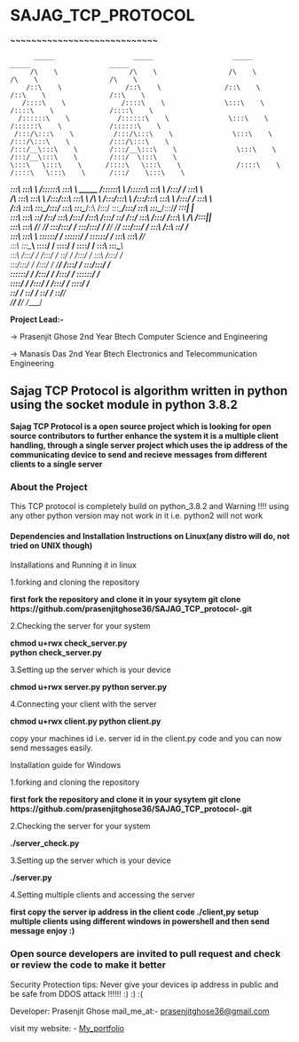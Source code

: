 <h1><strong>SAJAG_TCP_PROTOCOL</strong></h1>
<p><strong>~~~~~~~~~~~~~~~~~~~~~~~~~~~~</strong></p>












          _____                    _____                    _____                    _____                    _____                                                                         
         /\    \                  /\    \                  /\    \                  /\    \                  /\    \                                                                        
        /::\    \                /::\    \                /::\    \                /::\    \                /::\    \                                                                       
       /::::\    \              /::::\    \               \:::\    \              /::::\    \              /::::\    \                                                                      
      /::::::\    \            /::::::\    \               \:::\    \            /::::::\    \            /::::::\    \                                                                     
     /:::/\:::\    \          /:::/\:::\    \               \:::\    \          /:::/\:::\    \          /:::/\:::\    \                                                                    
    /:::/__\:::\    \        /:::/__\:::\    \               \:::\    \        /:::/__\:::\    \        /:::/  \:::\    \                                                                   
    \:::\   \:::\    \      /::::\   \:::\    \              /::::\    \      /::::\   \:::\    \      /:::/    \:::\    \                                                                  
  ___\:::\   \:::\    \    /::::::\   \:::\    \    _____   /::::::\    \    /::::::\   \:::\    \    /:::/    / \:::\    \                                                                 
 /\   \:::\   \:::\    \  /:::/\:::\   \:::\    \  /\    \ /:::/\:::\    \  /:::/\:::\   \:::\    \  /:::/    /   \:::\ ___\                                                                
/::\   \:::\   \:::\____\/:::/  \:::\   \:::\____\/::\    /:::/  \:::\____\/:::/  \:::\   \:::\____\/:::/____/  ___\:::|    |                                                               
\:::\   \:::\   \::/    /\::/    \:::\  /:::/    /\:::\  /:::/    \::/    /\::/    \:::\  /:::/    /\:::\    \ /\  /:::|____|                                                               
 \:::\   \:::\   \/____/  \/____/ \:::\/:::/    /  \:::\/:::/    / \/____/  \/____/ \:::\/:::/    /  \:::\    /::\ \::/    /                                                                
  \:::\   \:::\    \               \::::::/    /    \::::::/    /                    \::::::/    /    \:::\   \:::\ \/____/                                                                 
   \:::\   \:::\____\               \::::/    /      \::::/    /                      \::::/    /      \:::\   \:::\____\                                                                   
    \:::\  /:::/    /               /:::/    /        \::/    /                       /:::/    /        \:::\  /:::/    /                                                                   
     \:::\/:::/    /               /:::/    /          \/____/                       /:::/    /          \:::\/:::/    /                                                                    
      \::::::/    /               /:::/    /                                        /:::/    /            \::::::/    /                                                                     
       \::::/    /               /:::/    /                                        /:::/    /              \::::/    /                                                                      
        \::/    /                \::/    /                                         \::/    /                \::/____/                                                                       
         \/____/                  \/____/                                           \/____/                                                                                                 
                                                                                                                                                                                            
                                                                                                                                                                                            
                                                                                                                                                                                            
                                                                                                                                                                                            
                                                                                                                                                                                            
                                                                                                                                                                                            
                                                                                                                                                                                            
                                                                                                                                                                                            
                                                                                                                                                                                            
                                                                                                                                                                                            
                                                                                                                                                                                            
                                                                                                                                                                                            
                                                                                                                                                                                            
                                                                                                                                                                                            
                                                                                                                                                                                            
                                                                                                                                                                                            
                                                                                                                                                                                                                                                                                                                                                                                
                                                                                                                                                                          

<strong>Project Lead:-</strong>
 
 -> Prasenjit Ghose 2nd Year Btech Computer Science and Engineering 

 -> Manasis Das 2nd Year Btech Electronics and Telecommunication Engineering 


<h2>Sajag TCP Protocol is algorithm written in python using the socket module in python 3.8.2</h2>

<p><strong>Sajag TCP Protocol is a open source project which is looking for open source contributors to further enhance the system it is a multiple client handling, through a single server project which uses the ip address of the communicating device to send and recieve messages from different clients to a single server</strong></p>

<h3>About the Project</h3>
<p>This TCP protocol is completely build on python_3.8.2 and Warning !!!! using any other python version may not work in it i.e. python2 will not work </p>

<h4>Dependencies and Installation Instructions on Linux(any distro will do, not tried on UNIX though)</h4>



Installations and Running it in linux

1.forking and cloning the repository


<strong>
first fork the repository and clone it in your sysytem
git clone https://github.com/prasenjitghose36/SAJAG_TCP_protocol-.git
</strong>



2.Checking the server for your system


<strong>chmod u+rwx check_server.py                
python check_server.py                             
</strong>


3.Setting up the server which is your device


<strong>
chmod u+rwx server.py                          
python server.py                                 
</strong>



4.Connecting your client with the server



<strong>
chmod u+rwx client.py
python client.py
</strong>



copy your machines id i.e. server id in the client.py code
and you can now send messages easily.


Installation guide for Windows


1.forking and cloning the repository



<strong>
first fork the repository and clone it in your sysytem
git clone https://github.com/prasenjitghose36/SAJAG_TCP_protocol-.git
</strong>



2.Checking the server for your system




<strong>
./server_check.py                               
</strong>



3.Setting up the server which is your device



<strong>
./server.py                                     
</strong>



4.Setting multiple clients and accessing the server



<strong>
first copy the server ip address in the client code
./client,py
setup multiple clients using different windows in powershell and then send message enjoy :)
</strong>



<h3><strong>Open source developers are invited to pull request and check or review the code to make it better</strong></h3>

Security Protection tips:
Never give your devices ip address in public and be safe from DDOS attack !!!!!! :) :) :(

Developer: Prasenjit Ghose
mail_me_at:- prasenjitghose36@gmail.com

visit my website: - <a href=https://prasenjitghose36.github.io/V_1.0>My_portfolio</a>



































